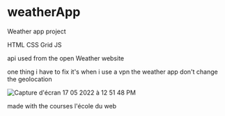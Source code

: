 # weatherApp

Weather app project 

HTML 
CSS Grid
JS 

api used from the open Weather website

one thing i have to fix it's when i use a vpn the weather app don't change the geolocation

![Capture d'écran 17 05 2022 à 12 51 48 PM](https://user-images.githubusercontent.com/79455970/168898264-bcefa49e-64bf-44de-b04b-5e4afed9a1bf.png)

made with the courses l'école du web 
